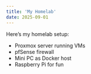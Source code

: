 ```yaml
---
title: 'My Homelab'
date: 2025-09-01
---
```


Here’s my homelab setup:

-   Proxmox server running VMs
-   pfSense firewall
-   Mini PC as Docker host
-   Raspberry Pi for fun
